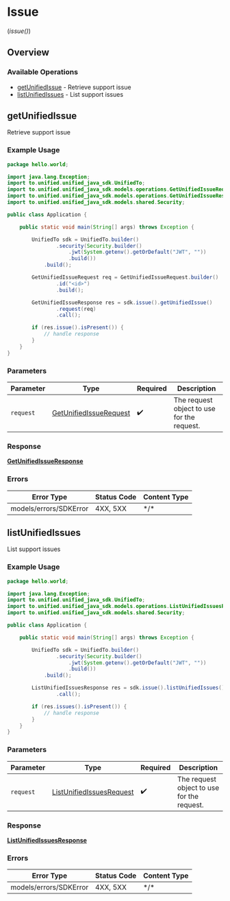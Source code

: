 # Issue
(*issue()*)

## Overview

### Available Operations

* [getUnifiedIssue](#getunifiedissue) - Retrieve support issue
* [listUnifiedIssues](#listunifiedissues) - List support issues

## getUnifiedIssue

Retrieve support issue

### Example Usage

<!-- UsageSnippet language="java" operationID="getUnifiedIssue" method="get" path="/unified/issue/{id}" -->
```java
package hello.world;

import java.lang.Exception;
import to.unified.unified_java_sdk.UnifiedTo;
import to.unified.unified_java_sdk.models.operations.GetUnifiedIssueRequest;
import to.unified.unified_java_sdk.models.operations.GetUnifiedIssueResponse;
import to.unified.unified_java_sdk.models.shared.Security;

public class Application {

    public static void main(String[] args) throws Exception {

        UnifiedTo sdk = UnifiedTo.builder()
                .security(Security.builder()
                    .jwt(System.getenv().getOrDefault("JWT", ""))
                    .build())
            .build();

        GetUnifiedIssueRequest req = GetUnifiedIssueRequest.builder()
                .id("<id>")
                .build();

        GetUnifiedIssueResponse res = sdk.issue().getUnifiedIssue()
                .request(req)
                .call();

        if (res.issue().isPresent()) {
            // handle response
        }
    }
}
```

### Parameters

| Parameter                                                                   | Type                                                                        | Required                                                                    | Description                                                                 |
| --------------------------------------------------------------------------- | --------------------------------------------------------------------------- | --------------------------------------------------------------------------- | --------------------------------------------------------------------------- |
| `request`                                                                   | [GetUnifiedIssueRequest](../../models/operations/GetUnifiedIssueRequest.md) | :heavy_check_mark:                                                          | The request object to use for the request.                                  |

### Response

**[GetUnifiedIssueResponse](../../models/operations/GetUnifiedIssueResponse.md)**

### Errors

| Error Type             | Status Code            | Content Type           |
| ---------------------- | ---------------------- | ---------------------- |
| models/errors/SDKError | 4XX, 5XX               | \*/\*                  |

## listUnifiedIssues

List support issues

### Example Usage

<!-- UsageSnippet language="java" operationID="listUnifiedIssues" method="get" path="/unified/issue" -->
```java
package hello.world;

import java.lang.Exception;
import to.unified.unified_java_sdk.UnifiedTo;
import to.unified.unified_java_sdk.models.operations.ListUnifiedIssuesResponse;
import to.unified.unified_java_sdk.models.shared.Security;

public class Application {

    public static void main(String[] args) throws Exception {

        UnifiedTo sdk = UnifiedTo.builder()
                .security(Security.builder()
                    .jwt(System.getenv().getOrDefault("JWT", ""))
                    .build())
            .build();

        ListUnifiedIssuesResponse res = sdk.issue().listUnifiedIssues()
                .call();

        if (res.issues().isPresent()) {
            // handle response
        }
    }
}
```

### Parameters

| Parameter                                                                       | Type                                                                            | Required                                                                        | Description                                                                     |
| ------------------------------------------------------------------------------- | ------------------------------------------------------------------------------- | ------------------------------------------------------------------------------- | ------------------------------------------------------------------------------- |
| `request`                                                                       | [ListUnifiedIssuesRequest](../../models/operations/ListUnifiedIssuesRequest.md) | :heavy_check_mark:                                                              | The request object to use for the request.                                      |

### Response

**[ListUnifiedIssuesResponse](../../models/operations/ListUnifiedIssuesResponse.md)**

### Errors

| Error Type             | Status Code            | Content Type           |
| ---------------------- | ---------------------- | ---------------------- |
| models/errors/SDKError | 4XX, 5XX               | \*/\*                  |